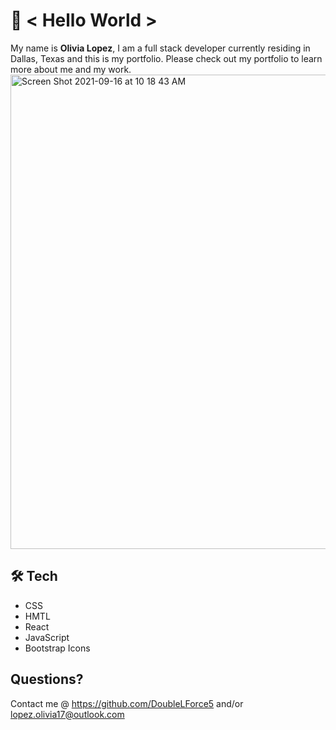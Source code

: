 # 👋 < Hello World > 

My name is **Olivia Lopez**, I am a full stack developer currently residing in Dallas, Texas and this is my portfolio. Please check out my portfolio to learn more about me and my work.
<img width="759" alt="Screen Shot 2021-09-16 at 10 18 43 AM" src="https://user-images.githubusercontent.com/73543476/133639133-78c4186e-2214-475e-868e-196f53558aeb.png">

## 🛠️ Tech 
- CSS
- HMTL
- React
- JavaScript
- Bootstrap Icons

## Questions?
Contact me @ https://github.com/DoubleLForce5 and/or lopez.olivia17@outlook.com 
